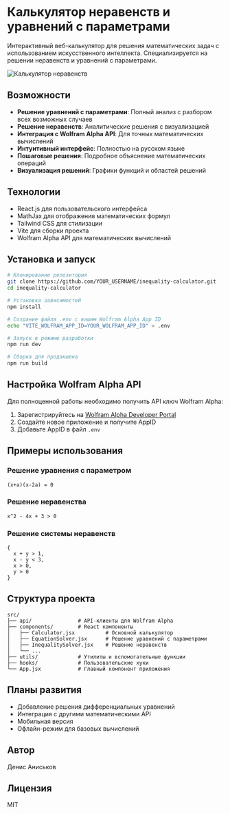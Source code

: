 # Калькулятор неравенств и уравнений с параметрами

Интерактивный веб-калькулятор для решения математических задач с использованием искусственного интеллекта. Специализируется на решении неравенств и уравнений с параметрами.

![Калькулятор неравенств](https://via.placeholder.com/800x400.png?text=Калькулятор+неравенств+и+уравнений)

## Возможности

- **Решение уравнений с параметрами**: Полный анализ с разбором всех возможных случаев
- **Решение неравенств**: Аналитические решения с визуализацией
- **Интеграция с Wolfram Alpha API**: Для точных математических вычислений
- **Интуитивный интерфейс**: Полностью на русском языке
- **Пошаговые решения**: Подробное объяснение математических операций
- **Визуализация решений**: Графики функций и областей решений

## Технологии

- React.js для пользовательского интерфейса
- MathJax для отображения математических формул
- Tailwind CSS для стилизации
- Vite для сборки проекта
- Wolfram Alpha API для математических вычислений

## Установка и запуск

```bash
# Клонирование репозитория
git clone https://github.com/YOUR_USERNAME/inequality-calculator.git
cd inequality-calculator

# Установка зависимостей
npm install

# Создание файла .env с вашим Wolfram Alpha App ID
echo "VITE_WOLFRAM_APP_ID=YOUR_WOLFRAM_APP_ID" > .env

# Запуск в режиме разработки
npm run dev

# Сборка для продакшена
npm run build
```

## Настройка Wolfram Alpha API

Для полноценной работы необходимо получить API ключ Wolfram Alpha:

1. Зарегистрируйтесь на [Wolfram Alpha Developer Portal](https://developer.wolframalpha.com/portal/signup.html)
2. Создайте новое приложение и получите AppID
3. Добавьте AppID в файл `.env`

## Примеры использования

### Решение уравнения с параметром
```
(x+a)(x-2a) = 0
```

### Решение неравенства
```
x^2 - 4x + 3 > 0
```

### Решение системы неравенств
```
{
  x + y > 1,
  x - y < 3,
  x > 0,
  y > 0
}
```

## Структура проекта

```
src/
├── api/               # API-клиенты для Wolfram Alpha
├── components/        # React компоненты
│   ├── Calculator.jsx          # Основной калькулятор
│   ├── EquationSolver.jsx      # Решение уравнений с параметрами
│   ├── InequalitySolver.jsx    # Решение неравенств
│   └── ...
├── utils/             # Утилиты и вспомогательные функции
├── hooks/             # Пользовательские хуки 
└── App.jsx            # Главный компонент приложения
```

## Планы развития

- Добавление решения дифференциальных уравнений
- Интеграция с другими математическими API
- Мобильная версия
- Офлайн-режим для базовых вычислений

## Автор

Денис Аниськов

## Лицензия

MIT 

